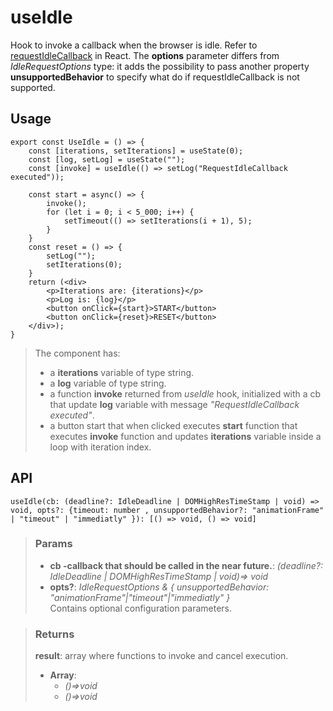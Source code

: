 # useIdle
Hook to invoke a callback when the browser is idle. Refer to [requestIdleCallback](https://developer.mozilla.org/en-US/docs/Web/API/Window/requestIdleCallback) in React. The __options__ parameter differs from _IdleRequestOptions_ type: it adds the possibility to pass another property __unsupportedBehavior__ to specify what do if requestIdleCallback is not supported.

## Usage

```tsx
export const UseIdle = () => {
	const [iterations, setIterations] = useState(0);
	const [log, setLog] = useState("");
	const [invoke] = useIdle(() => setLog("RequestIdleCallback executed"));

	const start = async() => {
		invoke();
		for (let i = 0; i < 5_000; i++) {
			setTimeout(() => setIterations(i + 1), 5);
		}
	}
	const reset = () => {
		setLog("");
		setIterations(0);
	}
	return (<div>
		<p>Iterations are: {iterations}</p>
		<p>Log is: {log}</p>
		<button onClick={start}>START</button>
		<button onClick={reset}>RESET</button>
	</div>);
}
```

> The component has:
> - a __iterations__ variable of type string.
> - a __log__ variable of type string.
> - a function __invoke__ returned from _useIdle_ hook, initialized with a cb that update __log__ variable with message _"RequestIdleCallback executed"_.
> - a button start that when clicked executes __start__ function that executes __invoke__ function and updates __iterations__ variable inside a loop with iteration index.


## API

```tsx
useIdle(cb: (deadline?: IdleDeadline | DOMHighResTimeStamp | void) => void, opts?: {timeout: number , unsupportedBehavior?: "animationFrame" | "timeout" | "immediatly" }): [() => void, () => void]
```

> ### Params
>
> - __cb -callback that should be called in the near future.__: _(deadline?: IdleDeadline | DOMHighResTimeStamp | void)=> void_
> - __opts?__: _IdleRequestOptions & { unsupportedBehavior: "animationFrame"|"timeout"|"immediatly" }_  
Contains optional configuration parameters.
>

> ### Returns
>
> __result__: array where functions to invoke and cancel execution.
> - __Array__:  
>     - _()=>void_  
>     - _()=>void_  
>